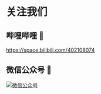 # 关注我们 [​](#关注我们)

## 哔哩哔哩 🤝 [​](#哔哩哔哩)

https://space.bilibili.com/402108074

## 微信公众号 🤝 [​](#微信公众号)

[![微信公众号](https://picst.sunbangyan.cn/2023/10/22/2238f71d9b24e8d8381147b29e0396ee.jpeg)](https://picst.sunbangyan.cn/2023/10/22/2238f71d9b24e8d8381147b29e0396ee.jpeg)